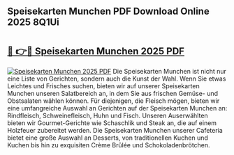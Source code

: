 ## Speisekarten Munchen PDF Download Online 2025 8Q1Ui

# <h2><a href="http://gc5gdja.nevu.top/?p=Speisekarten+Munchen">🔗 👉🔴 Speisekarten Munchen 2025 PDF</a></h2>

[![Speisekarten Munchen 2025 PDF](https://i.imgur.com/dBaPXMq.png)](http://gc5gdja.nevu.top/?p=Speisekarten+Munchen)
Die Speisekarten Munchen ist nicht nur eine Liste von Gerichten, sondern auch die Kunst der Wahl. Wenn Sie etwas Leichtes und Frisches suchen, bieten wir auf unserer Speisekarten Munchen unseren Salatbereich an, in dem Sie aus frischen Gemüse- und Obstsalaten wählen können. Für diejenigen, die Fleisch mögen, bieten wir eine umfangreiche Auswahl an Gerichten auf der Speisekarten Munchen an: Rindfleisch, Schweinefleisch, Huhn und Fisch. Unseren Auserwählten bieten wir Gourmet-Gerichte wie Schaschlik und Steak an, die auf einem Holzfeuer zubereitet werden. Die Speisekarten Munchen unserer Cafeteria bietet eine große Auswahl an Desserts, von traditionellen Kuchen und Kuchen bis hin zu exquisiten Crème Brûlée und Schokoladenbrötchen.

